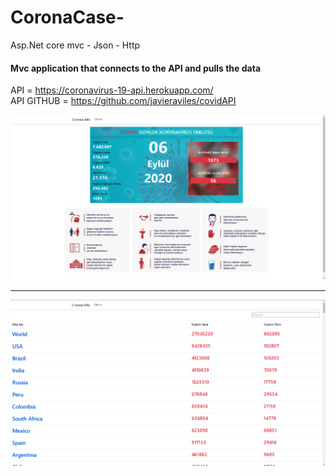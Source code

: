# CoronaCase-

Asp.Net core mvc - Json - Http

<h4> Mvc application that connects to the API and pulls the data </h4>

API = https://coronavirus-19-api.herokuapp.com/ <br>
API GITHUB = https://github.com/javieraviles/covidAPI

![ss2](screnshoots/ss1.png)

<hr>

![ss1](screnshoots/ss.png)
